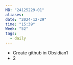 ```yaml
---
Mã: "24125229-01"
aliases: 
date: "2024-12-29"
time: "15:39"
Week: "52"
tags:
  - daily
---
```

- Create github in Obsidian1
- 2